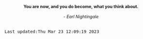 
<div align="center"><b><span>You are now, and you do become, what you think about.</span></b><br><br><i> - Earl Nightingale</i></div>
<br><br><kbd>Last updated:Thu Mar 23 12:09:19 2023</kbd>